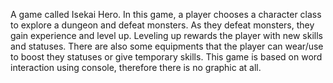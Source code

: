 
A game called Isekai Hero. In this game, a player chooses a character class to explore a dungeon and defeat monsters.
As they defeat monsters, they gain experience and level up. Leveling up rewards the
player with new skills and statuses. There are also some equipments that the
player can wear/use to boost they statuses or give temporary skills. This game is
based on word interaction using console, therefore there is no graphic at all.
